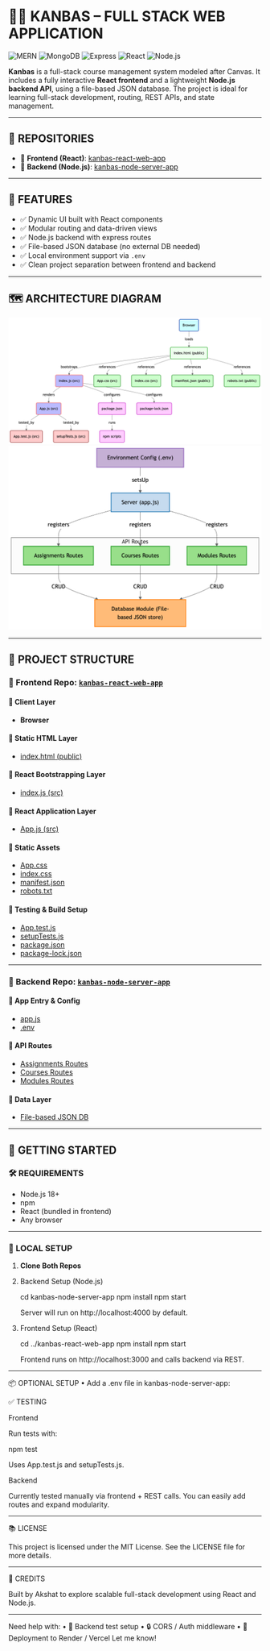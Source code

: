 # 🧑‍🏫 KANBAS – FULL STACK WEB APPLICATION

![MERN](https://img.shields.io/badge/stack-MERN-informational?style=flat&logo=mongodb&logoColor=white&labelColor=4caf50)
![MongoDB](https://img.shields.io/badge/database-MongoDB-green?logo=mongodb)
![Express](https://img.shields.io/badge/backend-Express.js-grey?logo=express)
![React](https://img.shields.io/badge/frontend-React-blue?logo=react)
![Node.js](https://img.shields.io/badge/runtime-Node.js-green?logo=node-dot-js)

**Kanbas** is a full-stack course management system modeled after Canvas. It includes a fully interactive **React frontend** and a lightweight **Node.js backend API**, using a file-based JSON database. The project is ideal for learning full-stack development, routing, REST APIs, and state management.

---

## 🔗 REPOSITORIES

- 🔹 **Frontend (React)**: [kanbas-react-web-app](https://github.com/akshat151/kanbas-react-web-app)
- 🔹 **Backend (Node.js)**: [kanbas-node-server-app](https://github.com/akshat151/kanbas-node-server-app)

---

## 🧩 FEATURES

- ✅ Dynamic UI built with React components
- ✅ Modular routing and data-driven views
- ✅ Node.js backend with express routes
- ✅ File-based JSON database (no external DB needed)
- ✅ Local environment support via `.env`
- ✅ Clean project separation between frontend and backend

---

## 🗺️ ARCHITECTURE DIAGRAM

![Class Diagram](diagram_frontend.png)
![Class Diagram](diagram_backend.png)


---

## 📁 PROJECT STRUCTURE

### 🔷 Frontend Repo: [`kanbas-react-web-app`](https://github.com/akshat151/kanbas-react-web-app)

#### 🔹 Client Layer

- **Browser**

#### 🔹 Static HTML Layer

- [index.html (public)](https://github.com/akshat151/kanbas-react-web-app/blob/main/public/index.html)

#### 🔹 React Bootstrapping Layer

- [index.js (src)](https://github.com/akshat151/kanbas-react-web-app/blob/main/src/index.js)

#### 🔹 React Application Layer

- [App.js (src)](https://github.com/akshat151/kanbas-react-web-app/blob/main/src/App.js)

#### 🔹 Static Assets

- [App.css](https://github.com/akshat151/kanbas-react-web-app/blob/main/src/App.css)  
- [index.css](https://github.com/akshat151/kanbas-react-web-app/blob/main/src/index.css)  
- [manifest.json](https://github.com/akshat151/kanbas-react-web-app/blob/main/public/manifest.json)  
- [robots.txt](https://github.com/akshat151/kanbas-react-web-app/blob/main/public/robots.txt)

#### 🔹 Testing & Build Setup

- [App.test.js](https://github.com/akshat151/kanbas-react-web-app/blob/main/src/App.test.js)  
- [setupTests.js](https://github.com/akshat151/kanbas-react-web-app/blob/main/src/setupTests.js)  
- [package.json](https://github.com/akshat151/kanbas-react-web-app/blob/main/package.json)  
- [package-lock.json](https://github.com/akshat151/kanbas-react-web-app/blob/main/package-lock.json)

---

### 🔷 Backend Repo: [`kanbas-node-server-app`](https://github.com/akshat151/kanbas-node-server-app)

#### 🔹 App Entry & Config

- [app.js](https://github.com/akshat151/kanbas-node-server-app/blob/main/app.js)  
- [.env](https://github.com/akshat151/kanbas-node-server-app/blob/main/.env)

#### 🔹 API Routes

- [Assignments Routes](https://github.com/akshat151/kanbas-node-server-app/blob/main/assignments/routes.js)  
- [Courses Routes](https://github.com/akshat151/kanbas-node-server-app/blob/main/courses/routes.js)  
- [Modules Routes](https://github.com/akshat151/kanbas-node-server-app/blob/main/modules/routes.js)

#### 🔹 Data Layer

- [File-based JSON DB](https://github.com/akshat151/kanbas-node-server-app/blob/main/Database/index.js)

---

## 🧭 GETTING STARTED

### 🛠️ REQUIREMENTS

- Node.js 18+
- npm
- React (bundled in frontend)
- Any browser

---

### 🔧 LOCAL SETUP

1. **Clone Both Repos**

2. Backend Setup (Node.js)

   cd kanbas-node-server-app
   npm install
   npm start

   Server will run on http://localhost:4000 by default.

3. Frontend Setup (React)

   cd ../kanbas-react-web-app
   npm install
   npm start

   Frontend runs on http://localhost:3000 and calls backend via REST.

---

📦 OPTIONAL SETUP
	•	Add a .env file in kanbas-node-server-app:


✅ TESTING

Frontend

Run tests with:

npm test

Uses App.test.js and setupTests.js.

Backend

Currently tested manually via frontend + REST calls. You can easily add routes and expand modularity.

---

📚 LICENSE

This project is licensed under the MIT License. See the LICENSE file for more details.

---

🙌 CREDITS

Built by Akshat to explore scalable full-stack development using React and Node.js.

---
Need help with:
	•	🧪 Backend test setup
	•	🔒 CORS / Auth middleware
	•	🚀 Deployment to Render / Vercel
Let me know!
